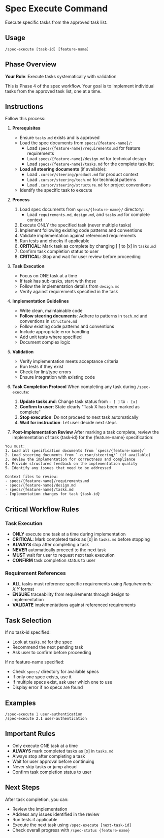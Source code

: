 # Spec Execute Command

Execute specific tasks from the approved task list.

## Usage

```
/spec-execute [task-id] [feature-name]
```

## Phase Overview

**Your Role**: Execute tasks systematically with validation

This is Phase 4 of the spec workflow. Your goal is to implement individual tasks from the approved task list, one at a time.

## Instructions

Follow this process:

1. **Prerequisites**
   - Ensure `tasks.md` exists and is approved
   - Load the spec documents from `specs/{feature-name}/`:
     - Load `specs/{feature-name}/requirements.md` for feature requirements
     - Load `specs/{feature-name}/design.md` for technical design
     - Load `specs/{feature-name}/tasks.md` for the complete task list
   - **Load all steering documents** (if available):
     - Load `.cursor/steering/product.md` for product context
     - Load `.cursor/steering/tech.md` for technical patterns
     - Load `.cursor/steering/structure.md` for project conventions
   - Identify the specific task to execute

2. **Process**
   1. Load spec documents from `specs/{feature-name}/` directory:
      - Load `requirements.md`, `design.md`, and `tasks.md` for complete context
   2. Execute ONLY the specified task (never multiple tasks)
   3. Implement following existing code patterns and conventions
   4. Validate implementation against referenced requirements
   5. Run tests and checks if applicable
   6. **CRITICAL**: Mark task as complete by changing [ ] to [x] in `tasks.md`
   7. Confirm task completion status to user
   8. **CRITICAL**: Stop and wait for user review before proceeding

3. **Task Execution**
   - Focus on ONE task at a time
   - If task has sub-tasks, start with those
   - Follow the implementation details from `design.md`
   - Verify against requirements specified in the task

4. **Implementation Guidelines**
   - Write clean, maintainable code
   - **Follow steering documents**: Adhere to patterns in `tech.md` and conventions in `structure.md`
   - Follow existing code patterns and conventions
   - Include appropriate error handling
   - Add unit tests where specified
   - Document complex logic

5. **Validation**
   - Verify implementation meets acceptance criteria
   - Run tests if they exist
   - Check for lint/type errors
   - Ensure integration with existing code

6. **Task Completion Protocol**
When completing any task during `/spec-execute`:
   1. **Update tasks.md**: Change task status from `- [ ]` to `- [x]`
   2. **Confirm to user**: State clearly "Task X has been marked as complete"
   3. **Stop execution**: Do not proceed to next task automatically
   4. **Wait for instruction**: Let user decide next steps

7. **Post-Implementation Review**
After marking a task complete, review the implementation of task {task-id} for the {feature-name} specification:

```
You must:
1. Load all specification documents from `specs/{feature-name}/`
2. Load steering documents from `.cursor/steering/` (if available)
3. Review the implementation for correctness and compliance
4. Provide structured feedback on the implementation quality
5. Identify any issues that need to be addressed

Context files to review:
- specs/{feature-name}/requirements.md
- specs/{feature-name}/design.md
- specs/{feature-name}/tasks.md
- Implementation changes for task {task-id}
```

## Critical Workflow Rules

### Task Execution

- **ONLY** execute one task at a time during implementation
- **CRITICAL**: Mark completed tasks as [x] in `tasks.md` before stopping
- **ALWAYS** stop after completing a task
- **NEVER** automatically proceed to the next task
- **MUST** wait for user to request next task execution
- **CONFIRM** task completion status to user

### Requirement References

- **ALL** tasks must reference specific requirements using _Requirements: X.Y_ format
- **ENSURE** traceability from requirements through design to implementation
- **VALIDATE** implementations against referenced requirements

## Task Selection

If no task-id specified:

- Look at `tasks.md` for the spec
- Recommend the next pending task
- Ask user to confirm before proceeding

If no feature-name specified:

- Check `specs/` directory for available specs
- If only one spec exists, use it
- If multiple specs exist, ask user which one to use
- Display error if no specs are found

## Examples

```
/spec-execute 1 user-authentication
/spec-execute 2.1 user-authentication
```

## Important Rules

- Only execute ONE task at a time
- **ALWAYS** mark completed tasks as [x] in `tasks.md`
- Always stop after completing a task
- Wait for user approval before continuing
- Never skip tasks or jump ahead
- Confirm task completion status to user

## Next Steps

After task completion, you can:

- Review the implementation
- Address any issues identified in the review
- Run tests if applicable
- Execute the next task using `/spec-execute [next-task-id]`
- Check overall progress with `/spec-status {feature-name}`
